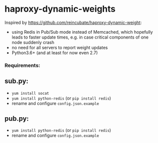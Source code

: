# haproxy-dynamic-weights

Inspired by https://github.com/reincubate/haproxy-dynamic-weight:
* using Redis in Pub/Sub mode instead of Memcached, which hopefully leads to faster update times, e.g. in case critical components of one node suddenly crash
* no need for all servers to report weight updates
* Python3.6+ (and at least for now even 2.7)

### Requirements:
## sub&#46;py:
* `yum install socat`
* `yum install python-redis` (or `pip install redis`)
* rename and configure `config.json.example`


## pub&#46;py:
* `yum install python-redis` (or `pip install redis`)
* rename and configure `config.json.example`